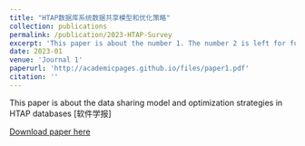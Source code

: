 ```yaml
---
title: "HTAP数据库系统数据共享模型和优化策略"
collection: publications
permalink: /publication/2023-HTAP-Survey
excerpt: 'This paper is about the number 1. The number 2 is left for future work.'
date: 2023-01
venue: 'Journal 1'
paperurl: 'http://academicpages.github.io/files/paper1.pdf'
citation: ''
---
```

This paper is about the data sharing model and optimization strategies in HTAP databases [软件学报]

[Download paper here](http://academicpages.github.io/files/paper1.pdf)
